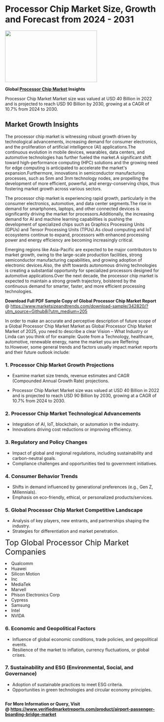 <H1>Processor Chip Market Size, Growth and Forecast from 2024 - 2031</H1><img class="aligncenter size-medium wp-image-584254" src="https://thirdeyenews.in/wp-content/uploads/2024/09/Global-Market-Research-300x168.jpeg" alt="" width="300" height="168" /><p><strong>Global&nbsp;<a href="https://www.marketsizeandtrends.com/download-sample/342820/?utm_source=Github8j?utm_medium=205">Processor Chip Market</a> Insights</strong></p><p>Processor Chip Market Market size was valued at USD 40 Billion in 2022 and is projected to reach USD 90 Billion by 2030, growing at a CAGR of 10.7% from 2024 to 2030.</p><p><h2>Market Growth Insights</h2> <p>The processor chip market is witnessing robust growth driven by technological advancements, increasing demand for consumer electronics, and the proliferation of artificial intelligence (AI) applications.The continuous evolution in mobile devices, wearables, data centers, and automotive technologies has further fueled the market.A significant shift toward high-performance computing (HPC) solutions and the growing need for edge computing is anticipated to accelerate the market's expansion.Furthermore, innovations in semiconductor manufacturing processes, such as 5nm and 3nm technology nodes, are propelling the development of more efficient, powerful, and energy-conserving chips, thus fostering market growth across various sectors.</p> <p>The processor chip market is experiencing rapid growth, particularly in the consumer electronics, automotive, and data center segments.The rise in demand for smartphones, laptops, and other connected devices is significantly driving the market for processors.Additionally, the increasing demand for AI and machine learning capabilities is pushing the development of specialized chips such as Graphics Processing Units (GPUs) and Tensor Processing Units (TPUs).As cloud computing and IoT ecosystems continue to expand, processors with enhanced processing power and energy efficiency are becoming increasingly critical.</p> <p>Emerging regions like Asia-Pacific are expected to be major contributors to market growth, owing to the large-scale production facilities, strong semiconductor manufacturing capabilities, and growing adoption of electronic devices.Also, the shift towards autonomous driving technologies is creating a substantial opportunity for specialized processors designed for automotive applications.Over the next decade, the processor chip market is expected to maintain a strong growth trajectory, bolstered by the continuous demand for smarter, faster, and more efficient processing technologies.</p> <p><span class=""><strong>Download Full PDF Sample Copy of Global Processor Chip Market Report</strong> @ <a href="https://www.marketsizeandtrends.com/download-sample/342820/?utm_source=Github8j?utm_medium=205" target="_blank">https://www.marketsizeandtrends.com/download-sample/342820/?utm_source=Github8j?utm_medium=205</a></span></p><p>In order to make an accurate and perceptive description of future scope of a Global&nbsp;Processor Chip Market Market as Global&nbsp;Processor Chip Market Market of 2025, you need to describe a clear Vision &ndash; What Industry or Linda can you think of for example: Quote from a Technology, healthcare, automotive, renewable energy, name the market you are Reffering to.However, some general trends and factors usually impact market reports and their future outlook include:</p><h3>1.&nbsp;<strong>Processor Chip Market Growth Projections</strong></h3><ul><li>Examine market size trends, revenue estimates and CAGR (Compounded Annual Growth Rate) projections.</li><li><p>Processor Chip Market Market size was valued at USD 40 Billion in 2022 and is projected to reach USD 90 Billion by 2030, growing at a CAGR of 10.7% from 2024 to 2030.</p></li></ul><h3>2.&nbsp;<strong>Processor Chip Market Technological Advancements</strong></h3><ul><li>Integration of AI, IoT, blockchain, or automation in the industry.</li><li>Innovations driving cost reductions or improving efficiency.</li></ul><h3>3.&nbsp;<strong>Regulatory and Policy Changes</strong></h3><ul><li>Impact of global and regional regulations, including sustainability and carbon-neutral goals.</li><li>Compliance challenges and opportunities tied to government initiatives.</li></ul><h3>4.&nbsp;<strong>Consumer Behavior Trends</strong></h3><ul><li>Shifts in demand influenced by generational preferences (e.g., Gen Z, Millennials).</li><li>Emphasis on eco-friendly, ethical, or personalized products/services.</li></ul><h3>5.&nbsp;<strong>Global Processor Chip Market Competitive Landscape</strong></h3><ul><li>Analysis of key players, new entrants, and partnerships shaping the industry.</li><li>Strategies for differentiation and market penetration.</li></ul><p data-pm-slice="1 1 []"><span style="color: inherit; font-family: inherit; font-size: 25px;">Top Global Processor Chip Market Companies</span></p><div class="" data-test-id=""><p><li>Qualcomm</li><li> Huawei</li><li> Silicon Motion</li><li> Inc</li><li> MediaTek</li><li> Marvell</li><li> Phison Electronics Corp</li><li> Cypress</li><li> Samsung</li><li> Intel</li><li> NVIDA</li></p></div><h3>6.&nbsp;<strong>Economic and Geopolitical Factors</strong></h3><ul><li>Influence of global economic conditions, trade policies, and geopolitical events.</li><li>Resilience of the market to inflation, currency fluctuations, or global crises.</li></ul><h3>7.&nbsp;<strong>Sustainability and ESG (Environmental, Social, and Governance)</strong></h3><ul><li>Adoption of sustainable practices to meet ESG criteria.</li><li>Opportunities in green technologies and circular economy principles.</li></ul><h2><strong style="font-size: 14px;">For More Information or Query, Visit @&nbsp;</strong><a style="background-color: #ffffff; font-size: 14px;" href="https://www.marketsizeandtrends.com/report/processor-chip-market/" target="_blank">https://www.verifiedmarketreports.com/product/airport-passenger-boarding-bridge-market</a></h2>